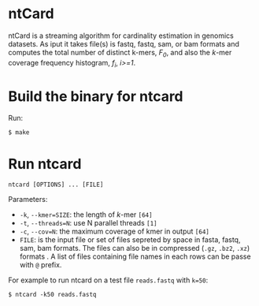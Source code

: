 ntCard 
=
ntCard is a streaming algorithm for cardinality estimation in genomics datasets. As iput it takes file(s) is fastq, fastq, sam, or bam formats and computes the total number of distinct k-mers, *F<sub>0</sub>*, and also the *k*-mer coverage frequency histogram, *f<sub>i</sub>*, *i>=1*.  

# Build the binary for ntcard
Run:
```
$ make
```
# Run ntcard
```
ntcard [OPTIONS] ... [FILE]
```
Parameters:
  * `-k`,  `--kmer=SIZE`: the length of *k*-mer `[64]`
  * `-t`,  `--threads=N`: use N parallel threads `[1]`
  * `-c`,  `--cov=N`: the maximum coverage of kmer in output `[64]`
  * `FILE`: is the input file or set of files sepreted by space in fasta, fastq, sam, bam formats. The files can also be in compressed (`.gz`, `.bz2`, `.xz`) formats . A list of files containing file names in each rows can be passe with `@` prefix.
  
For example to run ntcard on a test file `reads.fastq` with `k=50`:
```
$ ntcard -k50 reads.fastq 
```
